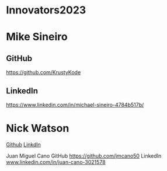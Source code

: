 # Innovators2023

# Mike Sineiro
## GitHub
https://github.com/KrustyKode
## LinkedIn
https://www.linkedin.com/in/michael-sineiro-4784b517b/


# Nick Watson
[Github](https://github.com/GODKINGDEATHLORD)
[Linkdln](https://www.linkedin.com/in/nicolaus-watson/)


Juan Miguel Cano
GitHub
https://github.com/jmcano50
LinkedIn
www.linkedin.com/in/juan-cano-3021578
